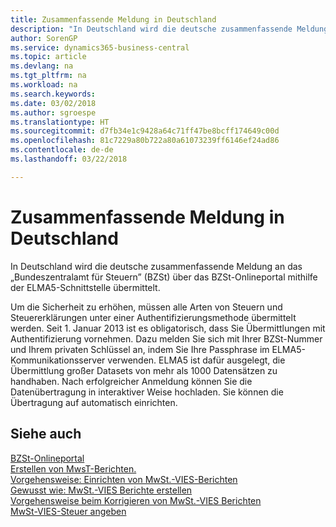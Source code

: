 ```yaml
---
title: Zusammenfassende Meldung in Deutschland
description: "In Deutschland wird die deutsche zusammenfassende Meldung an das „Bundeszentralamt für Steuern” (BZSt) über das BZSt-Onlineportal mithilfe der ELMA5-Schnittstelle übermittelt."
author: SorenGP
ms.service: dynamics365-business-central
ms.topic: article
ms.devlang: na
ms.tgt_pltfrm: na
ms.workload: na
ms.search.keywords: 
ms.date: 03/02/2018
ms.author: sgroespe
ms.translationtype: HT
ms.sourcegitcommit: d7fb34e1c9428a64c71ff47be8bcff174649c00d
ms.openlocfilehash: 81c7229a80b722a80a61073239ff6146ef24ad86
ms.contentlocale: de-de
ms.lasthandoff: 03/22/2018

---
```


# <a name="eu-sales-list-in-germany"></a>Zusammenfassende Meldung in Deutschland
In Deutschland wird die deutsche zusammenfassende Meldung an das „Bundeszentralamt für Steuern” (BZSt) über das BZSt-Onlineportal mithilfe der ELMA5-Schnittstelle übermittelt.  

Um die Sicherheit zu erhöhen, müssen alle Arten von Steuern und Steuererklärungen unter einer Authentifizierungsmethode übermittelt werden. Seit 1. Januar 2013 ist es obligatorisch, dass Sie Übermittlungen mit Authentifizierung vornehmen. Dazu melden Sie sich mit Ihrer BZSt-Nummer und Ihrem privaten Schlüssel an, indem Sie Ihre Passphrase im ELMA5-Kommunikationsserver verwenden. ELMA5 ist dafür ausgelegt, die Übermittlung großer Datasets von mehr als 1000 Datensätzen zu handhaben. Nach erfolgreicher Anmeldung können Sie die Datenübertragung in interaktiver Weise hochladen. Sie können die Übertragung auf automatisch einrichten.  

## <a name="see-also"></a>Siehe auch  
[BZSt-Onlineportal](http://www.bzst.de)   
[Erstellen von MwsT-Berichten.](how-to-create-vat-reports.md)  
[Vorgehensweise: Einrichten von MwSt.-VIES-Berichten](how-to-set-up-vat-reports.md)  
[Gewusst wie: MwSt.-VIES Berichte erstellen](how-to-create-vat-reports.md)  
[Vorgehensweise beim Korrigieren von MwSt.-VIES Berichten](how-to-correct-vat-reports.md)  
[MwSt-VIES-Steuer angeben](how-to-declare-vat-vies-tax.md)  

